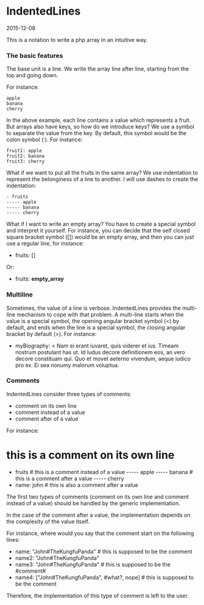 IndentedLines
==================
2015-12-08



This is a notation to write a php array in an intuitive way.




### The basic features

The base unit is a line.
We write the array line after line, starting from the top and going down.

For instance:


```
apple
banana
cherry
```

In the above example, each line contains a value which represents a fruit.
But arrays also have keys, so how do we introduce keys?
We use a symbol to separate the value from the key.
By default, this symbol would be the colon symbol (:).
For instance:

```
fruit1: apple
fruit2: banana
fruit3: cherry
```

What if we want to put all the fruits in the same array?
We use indentation to represent the belonginess of a line to another.
I will use dashes to create the indentation:


```
- fruits
----- apple
----- banana
----- cherry
```

What if I want to write an empty array?
You have to create a special symbol and interpret it yourself.
For instance, you can decide that the self closed square bracket symbol ([]) would be an empty array,
and then you can just use a regular line, for instance:

- fruits: []

Or:

- fruits: __empty_array__


### Multiline

Sometimes, the value of a line is verbose.
IndentedLines provides the multi-line mechanism to cope with that problem.
A multi-line starts when the value is a special symbol, the opening angular bracket symbol (<) by default,
and ends when the line is a special symbol, the closing angular bracket by default (>).
For instance:

- myBiography: <
    Nam ei erant iuvaret, quis viderer et ius. Timeam nostrum postulant has ut. 
    Id ludus decore definitionem eos, an vero decore constituam qui. 
    Quo et movet aeterno vivendum, aeque iudico pro ex. Ei sea nonumy malorum voluptua.
>



### Comments

IndentedLines consider three types of comments:

- comment on its own line
- comment instead of a value
- comment after of a value




For instance:

# this is a comment on its own line
- fruits # this is a comment instead of a value
----- apple
----- banana # this is a comment after a value
----- cherry  
- name: john # this is also a comment after a value


The first two types of comments (comment on its own line and comment instead of a value)
should be handled by the generic implementation.

In the case of the comment after a value, the implementation depends on the complexity of the value
itself. 

For instance, where would you say that the comment start on the following lines:

- name: "John#TheKungfuPanda"   # this is supposed to be the comment 
- name2: "John#TheKungfuPanda"    
- name3: "John#TheKungfuPanda"  # this is supposed to be the #comment#  
- name4: ["John#TheKungfuPanda", #what?, nope]   # this is supposed to be the comment 

Therefore, the implementation of this type of comment is left to the user.



